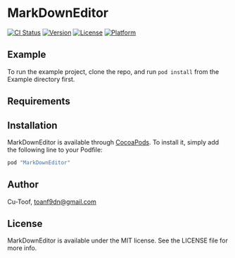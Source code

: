 # MarkDownEditor

[![CI Status](http://img.shields.io/travis/Cu-Toof/MarkDownEditor.svg?style=flat)](https://travis-ci.org/Cu-Toof/MarkDownEditor)
[![Version](https://img.shields.io/cocoapods/v/MarkDownEditor.svg?style=flat)](http://cocoapods.org/pods/MarkDownEditor)
[![License](https://img.shields.io/cocoapods/l/MarkDownEditor.svg?style=flat)](http://cocoapods.org/pods/MarkDownEditor)
[![Platform](https://img.shields.io/cocoapods/p/MarkDownEditor.svg?style=flat)](http://cocoapods.org/pods/MarkDownEditor)

## Example

To run the example project, clone the repo, and run `pod install` from the Example directory first.

## Requirements

## Installation

MarkDownEditor is available through [CocoaPods](http://cocoapods.org). To install
it, simply add the following line to your Podfile:

```ruby
pod "MarkDownEditor"
```

## Author

Cu-Toof, toanf9dn@gmail.com

## License

MarkDownEditor is available under the MIT license. See the LICENSE file for more info.
